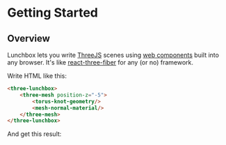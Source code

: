 # Getting Started

## Overview

Lunchbox lets you write [ThreeJS](https://threejs.org/) scenes using [web components](https://developer.mozilla.org/en-US/docs/Web/API/Web_components) built into any browser. It's like [react-three-fiber](https://docs.pmnd.rs/react-three-fiber/getting-started/introduction) for any (or no) framework.

Write HTML like this:

```html
<three-lunchbox>
    <three-mesh position-z="-5">
        <torus-knot-geometry/>
        <mesh-normal-material/>
    </three-mesh>
</three-lunchbox>
```

And get this result:

<three-lunchbox>
    <three-mesh position-z="-5">
        <torus-knot-geometry/>
        <mesh-normal-material/>
    </three-mesh>
</three-lunchbox>
